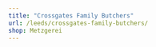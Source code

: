 ```yaml
---
title: "Crossgates Family Butchers"
url: /leeds/crossgates-family-butchers/
shop: Metzgerei
---
```

